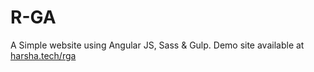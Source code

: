 # R-GA
A Simple website using Angular JS, Sass &amp; Gulp.
Demo site available at [harsha.tech/rga](http://harsha.tech/rga)
